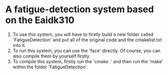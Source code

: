 # A fatigue-detection system based on the Eaidk310
1. To use this system, you will have to firstly build a new folder called 'FatigueDetection' and put all of the original code and the cmakelist.txt into it.
2. To run this system, you can use the 'face' directly. Of course, you can also compile them by yourself firstly.
3. To compile this system, firstly run the 'cmake .' and then run the 'make' within the folder 'FatigueDetection'. 
